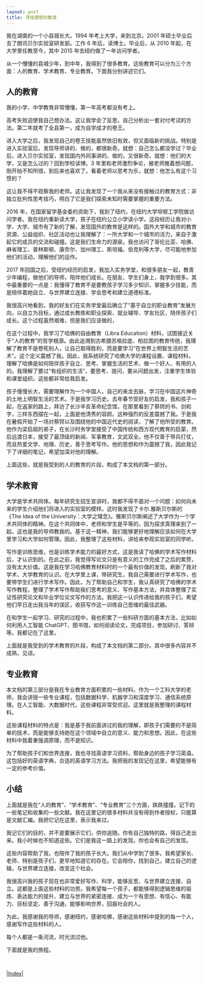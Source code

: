 ```yaml
---
layout: post
title: 寻找理想的教育
---
```


我在湖南的一个小县城长大。1994 年考上大学，来到北京。2001 年硕士毕业后去了朗讯贝尔实验室研发部。工作 6 年后，读博士。毕业后，从 2010 年起，在大学里任教至今，其中 2015 年去纽约做了一年访问学者。

从一个懵懂的县城少年，到中年，我得到了很多教育。这些教育可以分为三个方面：人的教育、学术教育、专业教育。下面我分别讲述它们。

## 人的教育

我的小学、中学教育非常懵懂，第一年高考都没有考上。

高考失败迫使我自己想办法。这让我学会了反思，自己分析出一套对付考试的方法。第二年就考了全县第一，成为自学成才的卷王。

进入大学之后，我发现自己的卷王技能虽然依旧有效，但又面临新的挑战。特别是进入实验室后，发现导师讲的、做的，都很新奇。就想：自己怎么都没学过？毕业后，进入贝尔实验室，发现国内外同事讲的、做的，又很新奇。就想：他们的大学，又是怎么过的？回到学校读博。3 年里和老师激烈争论，被老师推着想问题，刚开始不知所措，到后来也喜欢了。看着老师以思考为乐，就想：他怎么有这个习惯的？

这让我不得不观察我的老师。这让我发现了一个我从来没有接触过的教育方式：非独立批判性思考技巧，明白了它是我们探索未知时需要掌握的重要方法。

2016 年，在国家留学基金委的资助下，我到了纽约，在纽约大学坦顿工学院做访问学者。我在纽约重新读大学，孩子在纽约公立小学读小学。这段经历让我对小学、大学、城市有了新的了解，发现国外的教育是这样的。国外大学和城市的教育资源、公益组织、社区活动也让我理解了：一所大学和一个城市的活力，来自于激起它的成员的交流和碰撞。这是我们生命力的源泉。我也访问了哥伦比亚、哈佛、麻省理工、普林斯顿、康奈尔、加州理工、斯坦福、伯克利等大学，尽可能地参加他们的活动，理解他们的运作。

2017 年回国之后，受纽约经历的启发，我加入实务学堂，和很多朋友一起，教青少年编程，做他们的导师，陪伴他们成长。在朋友、学生们身上，我学到很多。其中最重要的一点是：我懂得了教育不是要教孩子学习多少知识、掌握多少技能，而是陪伴着她自立、与世界建立连接、学会思考和建立道德标准。

我很高兴地看到，我的好友们在实务学堂最后确立了“基于自立的职业教育”发展方向，以自立为目标，通过成长教练和职业探索、就业辅导、学友社区，陪伴孩子们成长。这个过程虽然艰难，但是我们应该做的，

在这个过程中，我学习了哈佛的自由教育（Libra Education）材料，试图接近关于“人的教育”的哲学根源。由此追溯到古希腊苏格拉底、柏拉图的教育传统，我理解了教育不是卷死别人，让自己取得胜利，而是要学习“在世界上明智生活的艺术”。这个定义震撼了我。因此，我系统研究了哈佛大学的课程设置、课程材料，理解了哈佛是如何陪伴孩子自立、思考、掌握生活的艺术、做一个好人、有用的人的。我理解了要过“有组织的生活”，要思考、提问，要从问题出发，注重学生体验和课堂组织。这些都非常给我启发。

孩子慢慢长大，需要理解作为一个中国人，自己的来龙去脉，学习在中国这片神奇的土地上明智生活的艺术。于是我学习历史。去年春节受好友的启发，我和孩子一起，在返家的路上，拜访了长沙辛亥革命纪念馆，在那里看到了蔡锷的书、剑和字，三样东西摆在一起，上面是他清秀的容颜。这种强烈的反差震撼了我。于是我在暑假开始了一场对蔡锷以及围绕他的中国近代史的阅读，了解了他所受的教育。他作为梁启超的弟子，在长沙时务学堂接受了中国传统和西方现代教育的启蒙，然后远渡日本，接受了最顶级的新闻、军事教育，文武双全。他不仅善于带兵打仗，而且热爱文学、地理、历史，善于思考写作。他的思想和作为震撼了我，因此我记下了详细的笔记，希望加深对他的理解。

上面这些，就是我受到的人的教育的片段，构成了本文档的第一部分。

## 学术教育

大学是学术共同体。每年研究生招生宣讲时，我都不得不面对一个问题：如何向未来的学生介绍他们将进入的实验室的模样。这时我发现了卡尔.雅斯贝尔斯的《The Idea of the University：大学之理念》。雅斯贝尔斯阐述了大学作为一个学术共同体的精神。在这个共同体中，老师和学生是平等的，因为探求真理来到了一起。这也是我的导师教我的。基于这一精神，我们能够更好地理解应该如何在大学里学习和大学如何管理。因此，我整理了这些材料，讲给来参观实验室的同学听。

写作是训练思维，也是训练学术能力的最好方式，这是我读了哈佛的学术写作材料后，才认识到的。在此之前，我觉得写论文只是有意义的工作完成了之后的累赘，没有太大价值。这是我在学习哈佛教育材料时的一个最有价值的发现，刷新了我对学术、大学教育的认识。在大学里上课，带研究生，我自己需要进行学术写作，也要带学生们进行学术写作。因此，为了帮助自己和学生，我认真研究了哈佛的学术写作教程，整理了学术写作帮助我们思考的意义、写作基本方法，并具体整理了实证性研究论文和毕业学位论文写作的方法。我把这一认识传递给我的孩子们，希望他们早日走出我当年的误区，收获写作这一训练自己思维的最佳武器。

在和学生一起学习、研究的过程中，我也积累了一些科研方面的基本方法，比如如何利用人工智能 ChatGPT、图书馆，如何阅读论文，完成项目，参加研讨、答辩等。我都记在了这里。

上面就是我受到的学术教育的片段，构成了本文档的第二部分。其中很多内容并不成熟，见谅。

## 专业教育

本文档的第三部分是我在专业教育方面积累的一些材料。作为一个工科大学的老师，我会讲授一些专业课程，包括数据科学、机器学习和深度学习、通信系统原理。在人工智能、大数据时代，这些课程非常受欢迎。这里就是我整理的课程材料。

这些课程材料的特点是：我是基于我前面讲过的我的理解，即孩子们需要的不是简单的技术，而是能够支持她在这个领域中自立的意义、能力和思想。因此，在这些材料中我着重强调原理，而不是知识。

为了帮助孩子们和世界连接，我也寻找英语学习资料，帮助身边的孩子学习英语。这包括好的英语字典，合适的英语学习方法。我把我的发现记在这里，希望能够有一定的参考价值。

## 小结

上面就是我在“人的教育”、“学术教育”、“专业教育”三个方面，跌跌撞撞，记下的一些笔记和收集的一些文献。我在这里记的很多材料并没有得到作者授权，只能算是文献汇编。我把它记在这里，表示我来过。

我记它们的目的，并不是要展示它们，供你追随。你有自己独特的路，得自己走出来。我小时候也不知道这些。它们是我这一路上的发现。你也会有自己的发现。

这些内容帮助了我，也陪伴了我的孩子长大。我们从中学到了很多。我希望家长、老师、特别是孩子们，更早地知道它的存在。它会陪你，找到自己，建立自己的逻辑，与世界建立连接，改变这个社会。

我很高兴我的孩子现在也非常爱好写作、科学，能够反思、与世界建立连接、自立。这都是上面这些材料的功劳。我希望每一个孩子，都能够得到逻辑思维的锻炼、表达能力的提升、建立与世界的紧密连接、成为一个有思想、有信心、有能力、目标坚定、善于沟通，能够影响世界，回报社会的人。

为此，我感谢我的导师，感谢纽约，感谢哈佛，感谢这些材料中提到的每一个人，感谢写作这些材料的人。

每个人都是一条河流，时光流过他。

下面就是我的旅程。

<br/>

|[Index](./)|